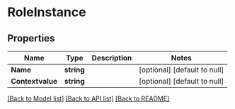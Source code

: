 # RoleInstance

## Properties
Name | Type | Description | Notes
------------ | ------------- | ------------- | -------------
**Name** | **string** |  | [optional] [default to null]
**Contextvalue** | **string** |  | [optional] [default to null]

[[Back to Model list]](../README.md#documentation-for-models) [[Back to API list]](../README.md#documentation-for-api-endpoints) [[Back to README]](../README.md)


